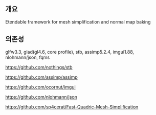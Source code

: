 ## 개요

Etendable framework for mesh simplification and normal map baking

## 의존성

glfw3.3, glad(gl4.6, core profile), stb, assimp5.2.4, imgui1.88, nlohmann/json, fqms

https://github.com/nothings/stb

https://github.com/assimp/assimp

https://github.com/ocornut/imgui

https://github.com/nlohmann/json

https://github.com/sp4cerat/Fast-Quadric-Mesh-Simplification
